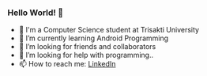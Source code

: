 ### Hello World! 👋

- 🔭 I'm a Computer Science student at Trisakti University<br>
- 🌱 I’m currently learning Android Programming<br>
- 👯 I’m looking for friends and collaborators<br>
- 🤔 I’m looking for help with programming..<br>
- 📫 How to reach me: [LinkedIn](https://www.linkedin.com/in/ivana-gabriela-787b1b219/)<br>
